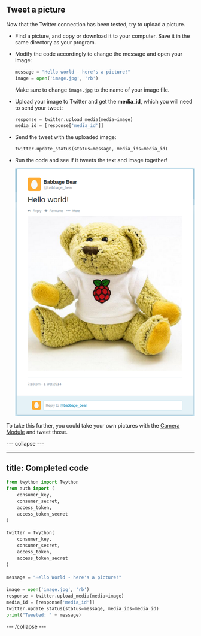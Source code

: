 ## Tweet a picture

Now that the Twitter connection has been tested, try to upload a picture.

- Find a picture, and copy or download it to your computer. Save it in the same directory as your program.

- Modify the code accordingly to change the message and open your image:

    ```python
    message = "Hello world - here's a picture!"
    image = open('image.jpg', 'rb')
    ```

    Make sure to change `image.jpg` to the name of your image file.

- Upload your image to Twitter and get the **media_id**, which you will need to send your tweet:

    ```python
    response = twitter.upload_media(media=image)
    media_id = [response['media_id']]
    ```

- Send the tweet with the uploaded image:

    ```python
    twitter.update_status(status=message, media_ids=media_id)
    ```

- Run the code and see if it tweets the text and image together!

    ![Tweet Image](images/tweet-image.png)

To take this further, you could take your own pictures with the [Camera Module](https://projects.raspberrypi.org/en/projects/getting-started-with-picamera) and tweet those.

--- collapse ---

---
title: Completed code
---

```python
from twython import Twython
from auth import (
    consumer_key,
    consumer_secret,
    access_token,
    access_token_secret
)

twitter = Twython(
    consumer_key,
    consumer_secret,
    access_token,
    access_token_secret
)

message = "Hello World - here's a picture!"

image = open('image.jpg', 'rb')
response = twitter.upload_media(media=image)
media_id = [response['media_id']]
twitter.update_status(status=message, media_ids=media_id)
print("Tweeted: " + message)
```

--- /collapse ---
